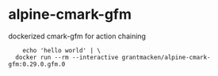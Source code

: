 # alpine-cmark-gfm

dockerized cmark-gfm for action chaining


```
	echo 'hello world' | \
  docker run --rm --interactive grantmacken/alpine-cmark-gfm:0.29.0.gfm.0
```
